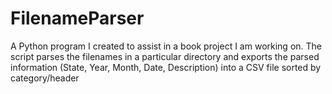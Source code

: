 # FilenameParser
A Python program I created to assist in a book project I am working on. The script parses the filenames in a particular directory and exports the parsed information (State, Year, Month, Date, Description) into a CSV file sorted by category/header
